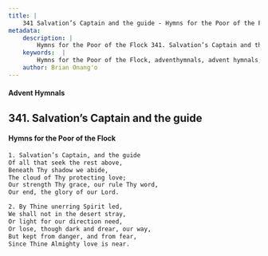 ```yaml
---
title: |
    341 Salvation’s Captain and the guide - Hymns for the Poor of the Flock
metadata:
    description: |
        Hymns for the Poor of the Flock 341. Salvation’s Captain and the guide. Salvation’s Captain, and the guide Of all that seek the rest above, Beneath Thy shadow we abide, The cloud of Thy protecting love; Our strength Thy grace, our rule Thy word,  Our end, the glory of our Lord. 
    keywords:  |
        Hymns for the Poor of the Flock, adventhymnals, advent hymnals, Salvation’s Captain and the guide, Salvation’s Captain, and the guide, 
    author: Brian Onang'o
---
```


#### Advent Hymnals
## 341. Salvation’s Captain and the guide
####  Hymns for the Poor of the Flock

```txt
1. Salvation’s Captain, and the guide
Of all that seek the rest above,
Beneath Thy shadow we abide,
The cloud of Thy protecting love;
Our strength Thy grace, our rule Thy word, 
Our end, the glory of our Lord.

2. By Thine unerring Spirit led,
We shall not in the desert stray,
Or light for our direction need,
Or lose, though dark and drear, our way, 
But kept from danger, and from fear,
Since Thine Almighty love is near.
```